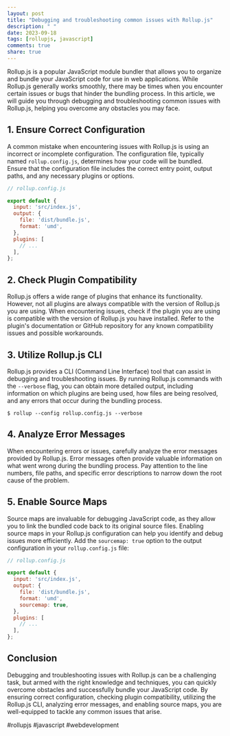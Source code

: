 ```yaml
---
layout: post
title: "Debugging and troubleshooting common issues with Rollup.js"
description: " "
date: 2023-09-18
tags: [rollupjs, javascript]
comments: true
share: true
---
```


Rollup.js is a popular JavaScript module bundler that allows you to organize and bundle your JavaScript code for use in web applications. While Rollup.js generally works smoothly, there may be times when you encounter certain issues or bugs that hinder the bundling process. In this article, we will guide you through debugging and troubleshooting common issues with Rollup.js, helping you overcome any obstacles you may face.

## 1. Ensure Correct Configuration

A common mistake when encountering issues with Rollup.js is using an incorrect or incomplete configuration. The configuration file, typically named `rollup.config.js`, determines how your code will be bundled. Ensure that the configuration file includes the correct entry point, output paths, and any necessary plugins or options.

```javascript
// rollup.config.js

export default {
  input: 'src/index.js',
  output: {
    file: 'dist/bundle.js',
    format: 'umd',
  },
  plugins: [
    // ...
  ],
};
```

## 2. Check Plugin Compatibility

Rollup.js offers a wide range of plugins that enhance its functionality. However, not all plugins are always compatible with the version of Rollup.js you are using. When encountering issues, check if the plugin you are using is compatible with the version of Rollup.js you have installed. Refer to the plugin's documentation or GitHub repository for any known compatibility issues and possible workarounds.

## 3. Utilize Rollup.js CLI

Rollup.js provides a CLI (Command Line Interface) tool that can assist in debugging and troubleshooting issues. By running Rollup.js commands with the `--verbose` flag, you can obtain more detailed output, including information on which plugins are being used, how files are being resolved, and any errors that occur during the bundling process.

```
$ rollup --config rollup.config.js --verbose
```

## 4. Analyze Error Messages

When encountering errors or issues, carefully analyze the error messages provided by Rollup.js. Error messages often provide valuable information on what went wrong during the bundling process. Pay attention to the line numbers, file paths, and specific error descriptions to narrow down the root cause of the problem.

## 5. Enable Source Maps

Source maps are invaluable for debugging JavaScript code, as they allow you to link the bundled code back to its original source files. Enabling source maps in your Rollup.js configuration can help you identify and debug issues more efficiently. Add the `sourcemap: true` option to the output configuration in your `rollup.config.js` file:

```javascript
// rollup.config.js

export default {
  input: 'src/index.js',
  output: {
    file: 'dist/bundle.js',
    format: 'umd',
    sourcemap: true,
  },
  plugins: [
    // ...
  ],
};
```

## Conclusion

Debugging and troubleshooting issues with Rollup.js can be a challenging task, but armed with the right knowledge and techniques, you can quickly overcome obstacles and successfully bundle your JavaScript code. By ensuring correct configuration, checking plugin compatibility, utilizing the Rollup.js CLI, analyzing error messages, and enabling source maps, you are well-equipped to tackle any common issues that arise.

#rollupjs #javascript #webdevelopment